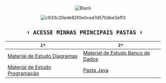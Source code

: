 <div align="center">
<div style="display: inline_block"><br>
    <img align="center" alt="Black"  src="https://img.shields.io/badge/⠀            ⠀⠀⠀⠀⠀⠀⠀⠀⠀⠀JOÄO SCHROCK⠀⠀⠀⠀⠀⠀⠀⠀⠀⠀⠀                                                                                                                                                                                                                                                                                                                                                                                                                      -%23000?style=for-the-badge&logo=&logoColor=white">

    
![c633c20ede82f0e0ced7d570dbe3a1f3](https://user-images.githubusercontent.com/70382532/138322189-2db8df52-9dcb-40a0-88a8-c365466bd33d.gif)




<div align="center">

 ## ` ⬇️ ACESSE MINHAS PRINCIPAIS PASTAS ⬇️`

| `1º`  |   `2º`  |
| ------------------- | ------------------- |
|  [Material de Estudo Diagramas]( https://github.com/JoaoSchrock/my-diagram/)    |  [ Material de Estudo Banco de Dados](https://github.com/JoaoSchrock/Framework/)|
| [ Material de Estudo Programação](https://github.com/JoaoSchrock/Curiosidades/) | [Pasta Java](https://github.com/JoaoSchrock/Java/)  |




